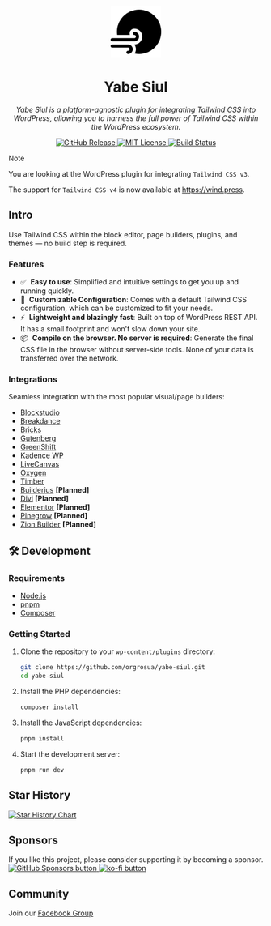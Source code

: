 <p align="center">
  <img src="https://github.com/orgrosua/yabe-siul/raw/main/siul.svg" alt="Yabe Siul Logo" width="100">
</p>

<h1 align="center">Yabe Siul</h1>

<p align="center">
  <i>Yabe Siul is a platform-agnostic plugin for integrating Tailwind CSS into WordPress, allowing you to harness the full power of Tailwind CSS within the WordPress ecosystem.</i>
</p>

<p align="center">
  <a href="https://github.com/orgrosua/yabe-siul/tags">
    <img src="https://img.shields.io/github/v/tag/orgrosua/yabe-siul.svg" alt="GitHub Release" />
  </a>
  <a href="https://github.com/orgrosua/yabe-siul/blob/master/LICENSE">
    <img src="https://img.shields.io/github/license/orgrosua/yabe-siul.svg" alt="MIT License" />
  </a>
  <a href="https://github.com/orgrosua/yabe-siul/actions">
    <img src="https://img.shields.io/github/actions/workflow/status/orgrosua/yabe-siul/deploy-pro.yaml" alt="Build Status" />
  </a>
</p>

> [!NOTE]
>
> You are looking at the WordPress plugin for integrating `Tailwind CSS v3`.
>
> The support for `Tailwind CSS v4` is now available at https://wind.press.


## Intro

Use Tailwind CSS within the block editor, page builders, plugins, and themes — no build step is required.

### Features

- ✅&nbsp; **Easy to use**: Simplified and intuitive settings to get you up and running quickly.
- 🥰&nbsp; **Customizable Configuration**: Comes with a default Tailwind CSS configuration, which can be customized to fit your needs.
- ⚡️&nbsp; **Lightweight and blazingly fast**: Built on top of WordPress REST API. It has a small footprint and won't slow down your site.
- 📦&nbsp; **Compile on the browser. No server is required**: Generate the final CSS file in the browser without server-side tools. None of your data is transferred over the network.

### Integrations

Seamless integration with the most popular visual/page builders:

* [Blockstudio](https://blockstudio.dev/?ref=7)
* [Breakdance](https://breakdance.com/ref/165/)
* [Bricks](https://bricksbuilder.io/)
* [Gutenberg](https://wordpress.org/gutenberg)
* [GreenShift](https://greenshiftwp.com/)
* [Kadence WP](https://kadencewp.com)
* [LiveCanvas](https://livecanvas.com/)
* [Oxygen](https://oxygenbuilder.com/)
* [Timber](https://upstatement.com/timber/)
* [Builderius](https://builderius.io/?referral=afdfca82c8) **[Planned]**
* [Divi](https://www.elegantthemes.com/affiliates/idevaffiliate.php?id=47622) **[Planned]**
* [Elementor](https://be.elementor.com/visit/?bta=209150&brand=elementor) **[Planned]**
* [Pinegrow](https://pinegrow.com/wordpress) **[Planned]**
* [Zion Builder](https://zionbuilder.io/) **[Planned]**

## 🛠 Development

### Requirements

- [Node.js](https://nodejs.org/)
- [pnpm](https://pnpm.io)
- [Composer](https://getcomposer.org/)

### Getting Started

1. Clone the repository to your `wp-content/plugins` directory:

    ```bash
    git clone https://github.com/orgrosua/yabe-siul.git
    cd yabe-siul
    ```
2. Install the PHP dependencies:

    ```bash
    composer install
    ```

3. Install the JavaScript dependencies:

    ```bash
    pnpm install
    ```


4. Start the development server:

    ```bash
    pnpm run dev
    ```

## Star History

<a href="https://star-history.com/#orgrosua/yabe-siul"><img src="https://api.star-history.com/svg?repos=orgrosua/yabe-siul&type=Date" alt="Star History Chart" width="600" /></a>


## Sponsors

If you like this project, please consider supporting it by becoming a sponsor.
<a aria-label="GitHub Sponsors" href="https://github.com/sponsors/suabahasa">
    <picture>
        <img alt="GitHub Sponsors button" src="https://img.shields.io/github/sponsors/suabahasa?logo=github">
    </picture>
</a>
<a aria-label="Support me on Ko-fi" href="https://ko-fi.com/Q5Q75XSF7">
    <picture>
        <img alt="ko-fi button" src="https://img.shields.io/badge/Buy_me_a_Coffee-ff5e5b?logo=ko-fi&label=Ko-fi">
    </picture>
</a>

## Community

Join our [Facebook Group](https://www.facebook.com/groups/1142662969627943)
